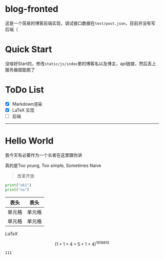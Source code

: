 # blog-fronted

这是一个简易的博客前端实现，调试接口数据在`test/post.json`，目前并没有写后端（

# Quick Start

没啥好Start的，修改`static/js/index`里的博客名以及博主，api链接，然后丢上服务器就能跑了

# ToDo List

- [x] Markdown渲染  
- [x] LaTeX 实现  
- [ ] 后端  

---


# Hello World

我今天有必要作为一个长者在这里跟你讲

真的是Too young, Too simple, Sometimes Naive

> 改革开放

```python
print("ok1")
print("no")
```

|  表头   | 表头  |
|  ----  | ----  |
| 单元格  | 单元格 |
| 单元格  | 单元格 |

$LaTeX$

$$ (1+1+4+5+1+4)^{1919810} $$

`111`